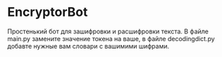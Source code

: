 # EncryptorBot
Простенький бот для зашифровки и расшифровки текста.
В файле main.py замените значение токена на ваше, в файле decodingdict.py добавте нужные вам словари с вашимими шифрами.
